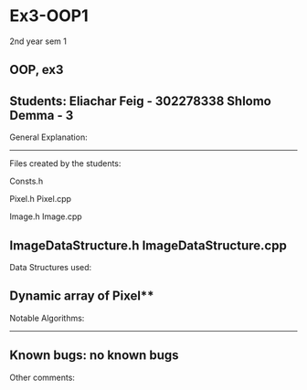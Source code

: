 # Ex3-OOP1
2nd year sem 1

OOP, ex3
-----------------------------
Students:
Eliachar Feig - 302278338
Shlomo Demma - 3
-----------------------------
General Explanation:

-----------------------------
Files created by the students:

Consts.h

Pixel.h
Pixel.cpp

Image.h
Image.cpp

ImageDataStructure.h
ImageDataStructure.cpp
-----------------------------
Data Structures used:

Dynamic array of Pixel**
-----------------------------
Notable Algorithms:

-----------------------------
Known bugs:
no known bugs
-----------------------------
Other comments:
